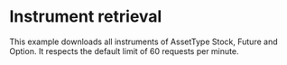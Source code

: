 # Instrument retrieval

This example downloads all instruments of AssetType Stock, Future and Option.
It respects the default limit of 60 requests per minute.